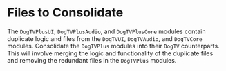 # Files to Consolidate

The `DogTVPlusUI`, `DogTVPlusAudio`, and `DogTVPlusCore` modules contain duplicate logic and files from the `DogTVUI`, `DogTVAudio`, and `DogTVCore` modules.  Consolidate the `DogTVPlus` modules into their `DogTV` counterparts.  This will involve merging the logic and functionality of the duplicate files and removing the redundant files in the `DogTVPlus` modules.
